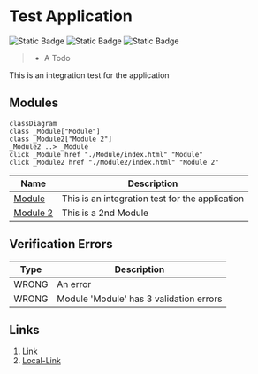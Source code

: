 # Test Application
![Static Badge](https://img.shields.io/badge/Color--Tag-Blue-blue)
![Static Badge](https://img.shields.io/badge/Without%20Value-green)
![Static Badge](https://img.shields.io/badge/Validator%20Errors-2-red)

> - A Todo

This is an integration test for the application

## Modules
```mermaid
classDiagram
class _Module["Module"]
class _Module2["Module 2"]
_Module2 ..> _Module
click _Module href "./Module/index.html" "Module"
click _Module2 href "./Module2/index.html" "Module 2"
```
| Name | Description |
|------|-------------|
| [Module](./Module/README.md) | This is an integration test for the application |
| [Module 2](./Module2/README.md) | This is a 2nd Module |

## Verification Errors
| Type | Description |
|------|-------------|
| WRONG | An error |
| WRONG | Module &#x27;Module&#x27; has 3 validation errors |

## Links
1. [Link](http://www.google.com)
1. [Local-Link](./Module/index.yaml)
